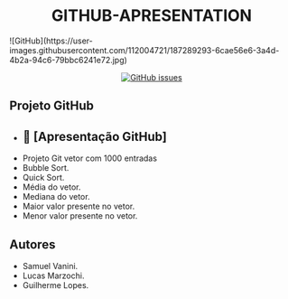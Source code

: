 # <h1 align="center"> GITHUB-APRESENTATION </h1>
<div align-"center">
   ![GitHub](https://user-images.githubusercontent.com/112004721/187289293-6cae56e6-3a4d-4b2a-94c6-79bbc6241e72.jpg)

   <p align="center">
<a href="https://github.com/Sam0929/GITHUB-APRESENTATION/issues"><img alt="GitHub issues" src="https://img.shields.io/github/issues/Sam0929/GITHUB-APRESENTATION"></a>
  </p>
  </div>
  
  ## Projeto GitHub

* ## 📁 [Apresentação GitHub]
* Projeto Git vetor com 1000 entradas
* Bubble Sort.
* Quick Sort.
* Média do vetor.
* Mediana do vetor.
* Maior valor presente no vetor.
* Menor valor presente no vetor.


## Autores
* Samuel Vanini.
* Lucas Marzochi.
* Guilherme Lopes.


